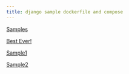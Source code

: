 ```yaml
---
title: django sample dockerfile and compose
---
```


[Samples](https://docs.docker.com/samples/django/)

[Best Ever!](https://github.com/nickjj/docker-django-example)

[Sample1](https://github.com/docker/awesome-compose/tree/master/official-documentation-samples/django/)

[Sample2](https://github.com/docker/awesome-compose/tree/master/django)

